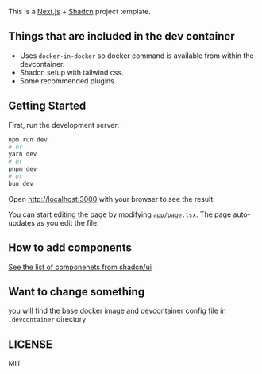 This is a [Next.js](https://nextjs.org/) + [Shadcn](https://ui.shadcn.com/) project template.

## Things that are included in the dev container
- Uses `docker-in-docker` so docker command is available from within the devcontainer.
- Shadcn setup with tailwind css.
- Some recommended plugins.

## Getting Started

First, run the development server:

```bash
npm run dev
# or
yarn dev
# or
pnpm dev
# or
bun dev
```

Open [http://localhost:3000](http://localhost:3000) with your browser to see the result.

You can start editing the page by modifying `app/page.tsx`. The page auto-updates as you edit the file.

## How to add components

[See the list of componenets from shadcn/ui](https://ui.shadcn.com/docs/components/accordion)


## Want to change something 

you will find the base docker image and devcontainer config file in `.devcontainer` directory

## LICENSE
MIT
